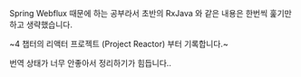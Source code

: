 Spring Webflux 때문에 하는 공부라서 초반의 RxJava 와 같은 내용은 한번씩 훑기만 하고 생략했습니다.

~4 챕터의 리액터 프로젝트 (Project Reactor) 부터 기록합니다.~

번역 상태가 너무 안좋아서 정리하기가 힘듭니다..
